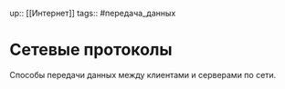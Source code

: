 up:: [[Интернет]]
tags:: #передача_данных 

# Сетевые протоколы

Способы передачи данных между клиентами и серверами по сети.